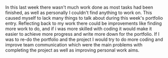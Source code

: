 In this last week there wasn't much work done as most tasks had been finished, as well as personally I couldn't find anything to work on. This caused myself to lack many things to talk about during this week's portfolio entry.
Reflecting back to my work there could be improvements like finding more work to do, and if i was more skilled with coding it would make it easier to achieve more progress and write more down for the portfolio. If I was to re-do the portfolio and the project I would try to do more coding and improve team communication which were the main problems with completing the project as well as improving personal work aims.
